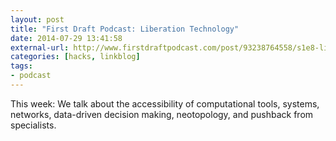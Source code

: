 ```yaml
---
layout: post
title: "First Draft Podcast: Liberation Technology"
date: 2014-07-29 13:41:58
external-url: http://www.firstdraftpodcast.com/post/93238764558/s1e8-liberation-technology-topics-the
categories: [hacks, linkblog]
tags:
- podcast
---
```


This week: We talk about the accessibility of computational tools, systems, networks, data-driven decision making, neotopology, and pushback from specialists. 
